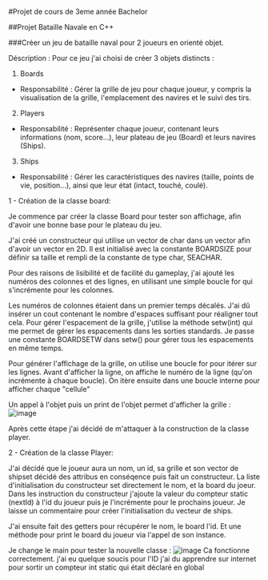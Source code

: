 #Projet de cours de 3eme année Bachelor

##Projet Bataille Navale en C++

###Créer un jeu de bataille naval pour 2 joueurs en orienté objet.

Déscription :
Pour ce jeu j'ai choisi de créer 3 objets distincts :
1. Boards
- Responsabilité : Gérer la grille de jeu pour chaque joueur, y compris la visualisation de la grille, l'emplacement des navires et le suivi des tirs.
2. Players
- Responsabilité : Représenter chaque joueur, contenant leurs informations (nom, score...), leur plateau de jeu (Board) et leurs navires (Ships).
3. Ships
- Responsabilité : Gérer les caractéristiques des navires (taille, points de vie, position...), ainsi que leur état (intact, touché, coulé).


1 - Création de la classe board:

Je commence par créer la classe Board pour tester son affichage, afin d'avoir une bonne base pour le plateau du jeu.

J'ai créé un constructeur qui utilise un vector de char dans un vector afin d'avoir un vector en 2D. Il est initialisé avec la constante BOARDSIZE pour définir sa taille et rempli de la constante de type char, SEACHAR.

Pour des raisons de lisibilité et de facilité du gameplay, j'ai ajouté les numéros des colonnes et des lignes, en utilisant une simple boucle for qui s'incrémente pour les colonnes.

Les numéros de colonnes étaient dans un premier temps décalés. J'ai dû insérer un cout contenant le nombre d'espaces suffisant pour réaligner tout cela. Pour gérer l'espacement de la grille, j'utilise la méthode setw(int) qui me permet de gérer les espacements dans les sorties standards. Je passe une constante BOARDSETW dans setw() pour gérer tous les espacements en même temps.

Pour générer l'affichage de la grille, on utilise une boucle for pour itérer sur les lignes.
Avant d'afficher la ligne, on affiche le numéro de la ligne (qu'on incrémente à chaque boucle).
On itère ensuite dans une boucle interne pour afficher chaque "cellule" 

Un appel à l'objet puis un print de l'objet permet d'afficher la grille :
![image](https://github.com/TimCauss/TP-bataille-Navale-POO-B3/assets/96956172/86eb58b3-5b88-49b4-b9f2-34ef92f35e29)


Après cette étape j'ai décidé de m'attaquer à la construction de la classe player.

2 - Création de la classe Player:

J'ai décidé que le joueur aura un nom, un id, sa grille et son vector de shipset décidé des attribus en conséqence puis fait un constructeur.
La liste d'initialisation du constructeur set directement le nom, et la board du joeur.
Dans les instruction du constructeur j'ajoute la valeur du compteur static (nextId) à l'id du joueur puis je l'incrémente pour le prochains joueur.
Je laisse un commentaire pour créer l'initialisation du vecteur de ships.

J'ai ensuite fait des getters pour récupérer le nom, le board l'id.
Et une méthode pour print le board du joueur via l'appel de son instance.

Je change le main pour tester la nouvelle classe :
![image](https://github.com/TimCauss/TP-bataille-Navale-POO-B3/assets/96956172/1e902e67-0479-452d-bfbe-ec8293a6f370)
Ca fonctionne correctement.
j'ai eu quelque soucis pour l'ID j'ai du apprendre sur internet pour sortir un compteur int static qui était déclaré en global


